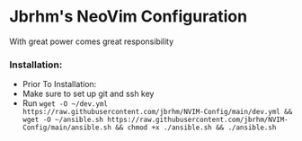 # Jbrhm's NeoVim Configuration
With great power comes great responsibility
### Installation:
- Prior To Installation:
- Make sure to set up git and ssh key
- Run `wget -O ~/dev.yml https://raw.githubusercontent.com/jbrhm/NVIM-Config/main/dev.yml && wget -O ~/ansible.sh https://raw.githubusercontent.com/jbrhm/NVIM-Config/main/ansible.sh && chmod +x ./ansible.sh && ./ansible.sh`
